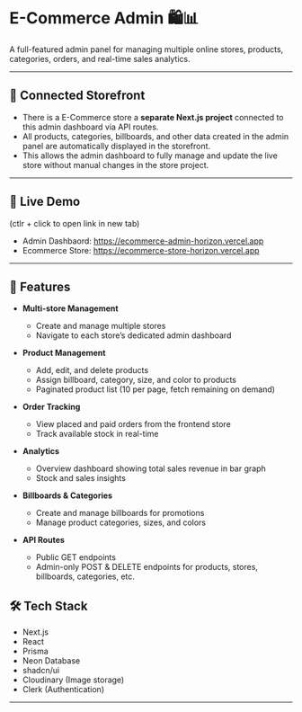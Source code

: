 # E-Commerce Admin 🛍️📊

A full-featured admin panel for managing multiple online stores, products, categories, orders, and real-time sales analytics.

---

## 🏪 Connected Storefront

- There is a E-Commerce store a **separate Next.js project** connected to this admin dashboard via API routes.  
- All products, categories, billboards, and other data created in the admin panel are automatically displayed in the storefront.  
- This allows the admin dashboard to fully manage and update the live store without manual changes in the store project.

---

## 🚀 Live Demo
(ctlr + click to open link in new tab)  
- Admin Dashbaord: https://ecommerce-admin-horizon.vercel.app  
- Ecommerce Store: https://ecommerce-store-horizon.vercel.app

---

## 📌 Features

- **Multi-store Management**
  - Create and manage multiple stores
  - Navigate to each store’s dedicated admin dashboard

- **Product Management**
  - Add, edit, and delete products
  - Assign billboard, category, size, and color to products
  - Paginated product list (10 per page, fetch remaining on demand)

- **Order Tracking**
  - View placed and paid orders from the frontend store
  - Track available stock in real-time

- **Analytics**
  - Overview dashboard showing total sales revenue in bar graph
  - Stock and sales insights

- **Billboards & Categories**
  - Create and manage billboards for promotions
  - Manage product categories, sizes, and colors

- **API Routes**
  - Public GET endpoints
  - Admin-only POST & DELETE endpoints for products, stores, billboards, categories, etc.

## 🛠 Tech Stack

- Next.js  
- React  
- Prisma  
- Neon Database  
- shadcn/ui  
- Cloudinary (Image storage)
- Clerk (Authentication)

---

